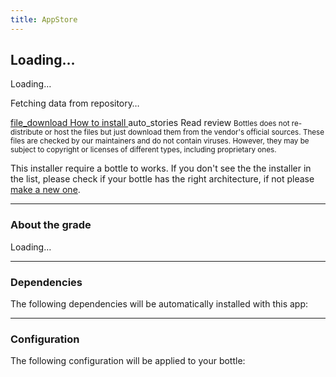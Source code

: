 ```yaml
---
title: AppStore
---
```


<section class="heading no-bg">
    <div class="card-bg" id="app_bg"></div>
    <div class="container large center">
        <h1 id="app_name">Loading…</h1>
        <p id="app_description">Loading…</p>
        <div class="tags" id="app_tags"><p>Fetching data from repository…</p></div>
    </div>
</section>

<section class="store-screenshot">
    <div class="container medium" id="app_screenshot"></div>
</section>

<section class="page loading">
  <div class="container large">
    <div class="app-details">
        <aside>
            <a href="https://docs.usebottles.com/bottles/installers#use-installers" class="button" id="app_download">
                <span class="mdi material-icons-outlined">file_download</span> How to install
            </a>
            <a class="button secondary" id="app_review">
                <span class="mdi material-icons-outlined">auto_stories</span> Read review
            </a>
            <small>Bottles does not re-distribute or host the files but just 
            download them from the vendor's official sources. These files are 
            checked by our maintainers and do not contain viruses. However, 
            they may be subject to copyright or licenses of different types, 
            including proprietary ones.</small>
        </aside>
        <section>
            <p>This installer require a <b id="app_arch_req"></b> bottle to works.
                If you don't see the the installer in the list, please check if your
                bottle has the right architecture, if not please <a href="https://docs.usebottles.com/getting-started/environments">make a new one</a>.</p>
            <hr />
            <h3>About the <span id="app_grade_ex"></span> grade</h3>
            <p id="app_grade_description">Loading…</p>
            <hr />
            <h3>Dependencies</h3>
            <p>The following dependencies will be automatically installed with this app:</p>
            <ul class="cards has-hover" id="app_dependencies"></ul>
            <hr />
            <h3>Configuration</h3>
            <p>The following configuration will be applied to your bottle:</p>
            <ul class="list" id="app_configuration"></ul>
        </section>
    </div>
  </div>
</section>

<div class="modal" id="modal_installer"></div>
<div class="modal" id="modal_review"></div>
<link rel="stylesheet" href="https://cdnjs.cloudflare.com/ajax/libs/highlight.js/11.2.0/styles/obsidian.min.css">
<script src="https://cdnjs.cloudflare.com/ajax/libs/marked/4.0.2/marked.min.js"></script>
<script src="https://cdnjs.cloudflare.com/ajax/libs/highlight.js/11.2.0/highlight.min.js"></script>
<script src="https://cdnjs.cloudflare.com/ajax/libs/highlight.js/11.2.0/languages/yaml.min.js"></script>
<script src="https://cdnjs.cloudflare.com/ajax/libs/js-yaml/4.1.0/js-yaml.min.js"></script>
<script src="/assets/js/store-common.js"></script>
<script>
    var architectures = {
        "win64": "64-bit",
        "win32": "32-bit"
    }
    var grade_descriptions = {
        "Bronze": `This application works but not in the best way. 
                    The installer has configured your bottle to give you the best 
                    possible experience but you have to expect glitches, inaccessible 
                    features (e.g. multiplayer if it's a game) and any other problems. 
                    In the future this installer may receive updates to improve the result.`,
        "Silver": `This application works fine. There are some glitches, but they
                    don't affect the application's functionality. All features
                    are accessible and works as expected.`,
        "Gold": `This application works in the best way. There may be rare glitches
                    but they don't affect the application's functionality. All features
                are accessible and works as expected.`,
        "Platinum": `This application works in the best way. There are no glitches.
                    All features are accessible and works as expected, the whole
                    experience and feedback is smooth.`,
    }
    window.onhashchange = function() {
        var hash = window.location.hash.substr(1);
        if (hash == "") {
            window.location = "/appstore";
            return;
        }
        location.reload();
    };
    function resourceExists(url) {
        var http = new XMLHttpRequest();
        http.open('HEAD', url, false);
        http.send();
        return http.status != 404;
    }
    fetch('https://raw.githubusercontent.com/bottlesdevs/programs/main/index.yml') 
    .then(response => response.text())
    .then((data) => {
        console.info("Installers database index found.");
        installers_index = jsyaml.load(data)
        var hash = window.location.hash.substring(1);
        if (hash && installers_index[hash]) {
            var entry = installers_index[hash];
            fetch(`https://raw.githubusercontent.com/bottlesdevs/programs/main/${entry['Category']}/${hash}.yml`)
            .then(response => response.text())
            .then((data) => {
                console.info("Installer found.");
                var app = jsyaml.load(data);
                var screenshot = `https://raw.githubusercontent.com/bottlesdevs/programs/main/data/${hash}/screenshot.png`;
                var icon = `https://raw.githubusercontent.com/bottlesdevs/programs/main/data/${hash}/${entry['Icon']}`;
                var review = `https://raw.githubusercontent.com/bottlesdevs/programs/main/Reviews/${hash}.md`;
                document.getElementById('app_bg').style.backgroundImage = `url(${icon})`;
                document.getElementById('app_name').innerHTML = `<img src="${icon}" class="icon"> ${entry['Name']}`;
                document.getElementById('app_description').innerHTML = app['Description'];
                if (resourceExists(screenshot)) {
                    document.getElementById('app_screenshot').innerHTML = `<img class="card" src="${screenshot}" alt="Screenshot" />`;
                }
                document.getElementById('app_tags').innerHTML = `
                    <span class="tag grade-${app['Grade']}">${app['Grade']}</span>
                    <span class="tag tag-${entry['Category']}">${entry['Category']}</span>
                    <span class="tag tag-${entry['Arch']}">${entry['Arch']}</span>
                `;
                if (resourceExists(review)) {
                    document.getElementById('app_review').onclick = function() {
                        modal(review, markdown=true);
                    }
                } else {
                    document.getElementById('app_review').setAttribute('disabled', 'disabled');
                }
                document.getElementById('app_arch_req').innerHTML = architectures[entry['Arch']];
                document.getElementById('app_grade_ex').innerHTML = app['Grade'];
                document.getElementById('app_grade_description').innerHTML = grade_descriptions[app['Grade']];

                fetch(`https://raw.githubusercontent.com/bottlesdevs/dependencies/main/index.yml`)
                .then(response => response.text())
                .then((data) => {
                    console.info("Dependencies index found.");
                    var dependencies_index = jsyaml.load(data);
                    for (var dep in app['Dependencies']) {
                        var app_dep_entry = app['Dependencies'][dep];
                        var dep_entry = dependencies_index[app_dep_entry];
                        document.getElementById('app_dependencies').innerHTML += `
                            <li class="link">
                                <a href="https://github.com/bottlesdevs/dependencies/blob/main/${dep_entry['Category']}/${app_dep_entry}.yml" target="_blank">
                                    ${app_dep_entry}<br/>
                                    <small>${dep_entry['Description']}</small>
                                </a>
                            </li>
                            `;
                    }
                })
                .catch(function (err) {
                    console.error("Failed to fetch dependencies index.");
                    console.log(err);
                });
                for (var param in app['Parameters']) {
                    var value = app['Parameters'][param];
                    if (value) {
                        value = "enabled";
                    } else if (value == "false") {
                        value = "disabled";
                    }
                    document.getElementById('app_configuration').innerHTML += `<li>${param}: ${value}</li>`;
                }

            })
            .catch(err => {
                console.error("Failed to fetch installer!");
                throw err
            });
        }
    })
    .catch(err => {
        console.error("Failed to fetch Installers database index!");
        throw err
    });
    
</script>